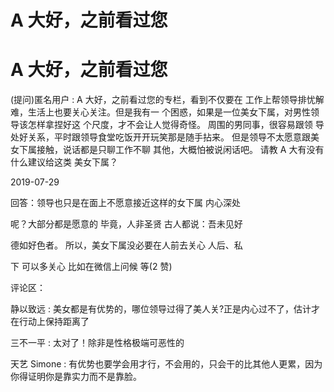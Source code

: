 # A 大好，之前看过您

# A 大好，之前看过您

(提问)匿名用户 : A 大好，之前看过您的专栏，看到不仅要在 工作上帮领导排忧解难，生活上也要关心关注。但是我有一 个困惑，如果是一位美女下属，对男性领导该怎样拿捏好这 个尺度，才不会让人觉得奇怪。 周围的男同事，很容易跟领 导处好关系，平时跟领导食堂吃饭开开玩笑那是随手拈来。 但是领导不太愿意跟美女下属接触，说话都是只聊工作不聊 其他，大概怕被说闲话吧。 请教 A 大有没有什么建议给这类 美女下属？

2019-07-29

回答：领导也只是在面上不愿意接近这样的女下属 内心深处

呢？大部分都是愿意的 毕竟，人非圣贤 古人都说：吾未见好

德如好色者。 所以，美女下属没必要在人前去关心 人后、私

下 可以多关心 比如在微信上问候 等(2 赞)

评论区：

静以致远 : 美女都是有优势的，哪位领导过得了美人关?正是内心过不了，估计才在行动上保持距离了

三不一平 : 太对了！除非是性格极端可恶性的

天艺 Simone : 有优势也要学会用才行，不会用的，只会干的比其他人更累，因为你得证明你是靠实力而不是靠脸。